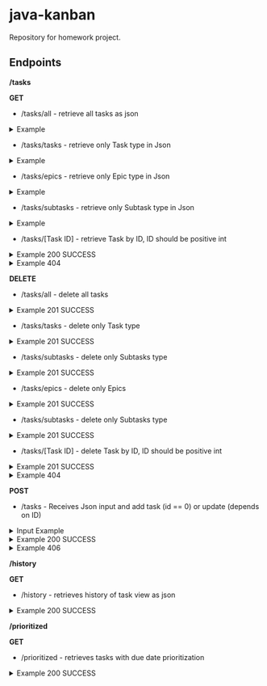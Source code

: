# java-kanban
Repository for homework project.
## Endpoints

**/tasks**

**GET**
- /tasks/all - retrieve all tasks as json

<details>
  <summary>Example</summary>

```json
  [
  {
  "ID": 3,
  "Type": "Task",
  "Name": "Description3",
  "Description": "Description3",
  "Status": "NEW",
  "StartTime": "01.01.2024 09:00",
  "Duration": 90
  },
  {
  "ID": 2,
  "Type": "Epic",
  "Name": "Description2",
  "Description": "Description2",
  "Status": "NEW",
  "StartTime": "01.01.2024 15:00",
  "Duration": 210,
  "SubtaskIDs": [
  6,
  7
  ]
  },
  {
  "ID": 7,
  "Type": "Subtask",
  "Name": "Description7",
  "Description": "Description7",
  "Status": "NEW",
  "StartTime": "01.01.2024 17:00",
  "Duration": 90,
  "EpicID": 2
  }
  ]
```

</details>

- /tasks/tasks - retrieve only Task type in Json

<details>
  <summary>Example</summary>

```json
[
  {
    "id": 3,
    "name": "Task1",
    "description": "Description3",
    "status": "NEW",
    "startTime": "01.01.2024 09:00",
    "duration": 90
  },
  {
    "id": 4,
    "name": "Task2",
    "description": "Description4",
    "status": "NEW",
    "startTime": "01.01.2024 11:00",
    "duration": 90
  }
]
```

</details>

- /tasks/epics - retrieve only Epic type in Json

<details>
  <summary>Example</summary>

```json
[
  {
    "ID": 1,
    "Type": "Epic",
    "Name": "Description1",
    "Description": "Description1",
    "Status": "NEW",
    "StartTime": "01.01.2024 13:00",
    "Duration": 90,
    "SubtaskIDs": [
      5
    ]
  },
  {
    "ID": 2,
    "Type": "Epic",
    "Name": "Description2",
    "Description": "Description2",
    "Status": "NEW",
    "StartTime": "01.01.2024 15:00",
    "Duration": 210,
    "SubtaskIDs": [
      6,
      7
    ]
  }
]
```

</details>

- /tasks/subtasks - retrieve only Subtask type in Json

<details>
  <summary>Example</summary>

```json
[
  {
    "ID": 5,
    "Type": "Subtask",
    "Name": "Description5",
    "Description": "Description5",
    "Status": "NEW",
    "StartTime": "01.01.2024 13:00",
    "Duration": 90,
    "EpicID": 1
  },
  {
    "ID": 6,
    "Type": "Subtask",
    "Name": "Description6",
    "Description": "Description6",
    "Status": "NEW",
    "StartTime": "01.01.2024 15:00",
    "Duration": 90,
    "EpicID": 2
  },
  {
    "ID": 7,
    "Type": "Subtask",
    "Name": "Description7",
    "Description": "Description7",
    "Status": "NEW",
    "StartTime": "01.01.2024 17:00",
    "Duration": 90,
    "EpicID": 2
  }
]
```

</details>

- /tasks/[Task ID] - retrieve Task by ID, ID should be positive int

<details>
  <summary>Example 200 SUCCESS</summary>

```json
{
  "ID": 1,
  "Type": "Epic",
  "Name": "Description1",
  "Description": "Description1",
  "Status": "NEW",
  "StartTime": "01.01.2024 13:00",
  "Duration": 90,
  "SubtaskIDs": [
    5
  ]
}
```

</details>

<details>
  <summary>Example 404</summary>

```text
Error: Can't find Task 12
```

</details>

**DELETE**
- /tasks/all - delete all tasks

<details>
  <summary>Example 201 SUCCESS</summary>

```text
SUCCESS
```

</details>

- /tasks/tasks - delete only Task type 

<details>
  <summary>Example 201 SUCCESS</summary>

```text
SUCCESS
```

</details>

- /tasks/subtasks - delete only Subtasks type

<details>
  <summary>Example 201 SUCCESS</summary>

```text
SUCCESS
```

</details>

- /tasks/epics - delete only Epics 

<details>
  <summary>Example 201 SUCCESS</summary>

```text
SUCCESS
```

</details>

- /tasks/subtasks - delete only Subtasks type

<details>
  <summary>Example 201 SUCCESS</summary>

```text
SUCCESS
```

</details>

- /tasks/[Task ID] - delete Task by ID, ID should be positive int

<details>
  <summary>Example 201 SUCCESS</summary>

```text
SUCCESS
```

</details>

<details>
  <summary>Example 404</summary>

```text
Error: Can't find Task 12
```

</details>

**POST**
- /tasks - Receives Json input and add task (id == 0) or update (depends on ID)

<details>
  <summary>Input Example</summary>

```json
[
  {
    "ID": 2,
    "Type": "Epic",
    "Name": "Description2",
    "Description": "Description2",
    "Status": "NEW",
    "StartTime": "01.01.2024 15:00",
    "Duration": 210,
    "SubtaskIDs": [
      6,
      7
    ]
  },
  {
    "ID": 6,
    "Type": "Subtask",
    "Name": "Description6",
    "Description": "Description6",
    "Status": "NEW",
    "StartTime": "01.01.2024 15:00",
    "Duration": 90,
    "EpicID": 2
  },
  {
    "id": 3,
    "name": "Task1",
    "description": "Description3",
    "status": "NEW",
    "startTime": "01.01.2024 09:00",
    "duration": 90
  }
]
```

</details>

<details>
  <summary>Example 200 SUCCESS</summary>

```json
{
  "ID": 2,
  "Type": "EPIC",
  "Name": "Epic2",
  "Description": "Description2",
  "Status": "NEW",
  "Duration": 0,
  "SubtaskIDs": []
}
```

</details>

<details>
  <summary>Example 406</summary>

```text
Error: Task can't be updated
```

</details>

**/history**

**GET**

- /history - retrieves history of task view as json

<details>
  <summary>Example 200 SUCCESS</summary>

```json
[
  "ID:1 Type:Epic Name:Epic2 - 13.09.2024 09:28",
  "ID:3 Type:Epic Name:Epic2 - 13.09.2024 09:28"
]
```

</details>

**/prioritized**

**GET**

- /prioritized - retrieves tasks with due date prioritization

<details>
  <summary>Example 200 SUCCESS</summary>

```json
[
  {
    "ID": 3,
    "Type": "TASK",
    "Name": "Task1",
    "Description": "Description3",
    "Status": "NEW",
    "StartTime": "01.01.2024 09:00",
    "Duration": 90
  },
  {
    "ID": 4,
    "Type": "TASK",
    "Name": "Task2",
    "Description": "Description4",
    "Status": "NEW",
    "StartTime": "01.01.2024 11:00",
    "Duration": 90
  },
  {
    "ID": 5,
    "Type": "SUBTASK",
    "Name": "Subtask1",
    "Description": "Description5",
    "Status": "NEW",
    "StartTime": "01.01.2024 13:00",
    "Duration": 90,
    "EpicID": 1
  },
  {
    "ID": 6,
    "Type": "SUBTASK",
    "Name": "Subtask2",
    "Description": "Description6",
    "Status": "NEW",
    "StartTime": "01.01.2024 15:00",
    "Duration": 90,
    "EpicID": 2
  },
  {
    "ID": 7,
    "Type": "SUBTASK",
    "Name": "Subtask3",
    "Description": "Description7",
    "Status": "NEW",
    "StartTime": "01.01.2024 17:00",
    "Duration": 90,
    "EpicID": 2
  }
]
```

</details>